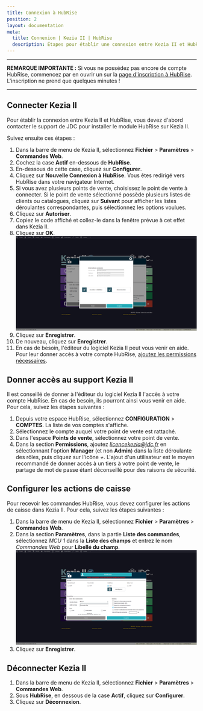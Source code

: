 ```yaml
---
title: Connexion à HubRise
position: 2
layout: documentation
meta:
  title: Connexion | Kezia II | HubRise
  description: Étapes pour établir une connexion entre Kezia II et HubRise. Connectez votre caisse et synchronisez vos données avec d'autres applications.
---
```


---

**REMARQUE IMPORTANTE :** Si vous ne possédez pas encore de compte HubRise, commencez par en ouvrir un sur la [page d'inscription à HubRise](https://manager.hubrise.com/signup). L'inscription ne prend que quelques minutes !

---

## Connecter Kezia II

Pour établir la connexion entre Kezia II et HubRise, vous devez d'abord contacter le support de JDC pour installer le module HubRise sur Kezia II.

Suivez ensuite ces étapes :

1. Dans la barre de menu de Kezia II, sélectionnez **Fichier** > **Paramètres** > **Commandes Web**.
1. Cochez la case **Actif** en-dessous de **HubRise**.
1. En-dessous de cette case, cliquez sur **Configurer**.
1. Cliquez sur **Nouvelle Connexion à HubRise**. Vous êtes redirigé vers HubRise dans votre navigateur Internet.
1. Si vous avez plusieurs points de vente, choisissez le point de vente à connecter. Si le point de vente sélectionné possède plusieurs listes de clients ou catalogues, cliquez sur **Suivant** pour afficher les listes déroulantes correspondantes, puis sélectionnez les options voulues.
1. Cliquez sur **Autoriser**.
1. Copiez le code affiché et collez-le dans la fenêtre prévue à cet effet dans Kezia II.
1. Cliquez sur **OK**.
   ![Connexion à HubRise - HubRise connecté](../images/001-fr-kezia-connexion-hubrise.png)
1. Cliquez sur **Enregistrer**.
1. De nouveau, cliquez sur **Enregistrer**.
1. En cas de besoin, l'éditeur du logiciel Kezia II peut vous venir en aide. Pour leur donner accès à votre compte HubRise, [ajoutez les permissions nécessaires](/apps/kezia/connect-hubrise#donner-acc-s-au-support-de-kezia-ii).

## Donner accès au support Kezia II

Il est conseillé de donner à l'éditeur du logiciel Kezia II l'accès à votre compte HubRise. En cas de besoin, ils pourront ainsi vous venir en aide. Pour cela, suivez les étapes suivantes :

1. Depuis votre espace HubRise, sélectionnez **CONFIGURATION** > **COMPTES**. La liste de vos comptes s'affiche.
1. Sélectionnez le compte auquel votre point de vente est rattaché.
1. Dans l'espace **Points de vente**, sélectionnez votre point de vente.
1. Dans la section **Permissions**, ajoutez *licencekezia@jdc.fr* en sélectionnant l'option **Manager** (et non **Admin**) dans la liste déroulante des rôles, puis cliquez sur l'icône _+_. L'ajout d'un utilisateur est le moyen recommandé de donner accès à un tiers à votre point de vente, le partage de mot de passe étant déconseillé pour des raisons de sécurité.

## Configurer les actions de caisse

Pour recevoir les commandes HubRise, vous devez configurer les actions de caisse dans Kezia II. Pour cela, suivez les étapes suivantes :

1. Dans la barre de menu de Kezia II, sélectionnez **Fichier** > **Paramètres** > **Commandes Web**.
1. Dans la section **Paramètres**, dans la partie **Liste des commandes**, sélectionnez _MCU 1_ dans la **Liste des champs** et entrez le nom _Commandes Web_ pour **Libellé du champ**.
   ![Connexion à HubRise - Configuration des commandes](../images/002-fr-kezia-configuration-commandes.png)
1. Cliquez sur **Enregistrer**.

## Déconnecter Kezia II

1. Dans la barre de menu de Kezia II, sélectionnez **Fichier** > **Paramètres** > **Commandes Web**.
1. Sous **HubRise**, en dessous de la case **Actif**, cliquez sur **Configurer**.
1. Cliquez sur **Déconnexion**.
